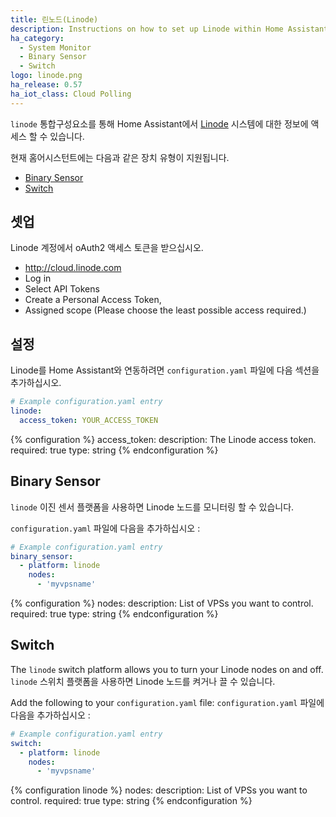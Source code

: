 ```yaml
---
title: 린노드(Linode)
description: Instructions on how to set up Linode within Home Assistant.
ha_category:
  - System Monitor
  - Binary Sensor
  - Switch
logo: linode.png
ha_release: 0.57
ha_iot_class: Cloud Polling
---
```


`linode` 통합구성요소를 통해 Home Assistant에서 [Linode](https://linode.com) 시스템에 대한 정보에 액세스 할 수 있습니다.

현재 홈어시스턴트에는 다음과 같은 장치 유형이 지원됩니다.

- [Binary Sensor](#binary-sensor)
- [Switch](#switch)

## 셋업

Linode 계정에서 oAuth2 액세스 토큰을 받으십시오.

- <http://cloud.linode.com>
- Log in
- Select API Tokens
- Create a Personal Access Token,
- Assigned scope (Please choose the least possible access required.)

## 설정

Linode를 Home Assistant와 연동하려면 `configuration.yaml` 파일에 다음 섹션을 추가하십시오.

```yaml
# Example configuration.yaml entry
linode:
  access_token: YOUR_ACCESS_TOKEN
```

{% configuration %}
  access_token:
    description: The Linode access token.
    required: true
    type: string
{% endconfiguration %}

## Binary Sensor

`linode` 이진 센서 플랫폼을 사용하면 Linode 노드를 모니터링 할 수 있습니다.

`configuration.yaml` 파일에 다음을 추가하십시오 :

```yaml
# Example configuration.yaml entry
binary_sensor:
  - platform: linode
    nodes:
      - 'myvpsname'
```

{% configuration %}
nodes:
  description:  List of VPSs you want to control.
  required: true
  type: string
{% endconfiguration %}

## Switch

The `linode` switch platform allows you to turn your Linode nodes on and off.
`linode` 스위치 플랫폼을 사용하면 Linode 노드를 켜거나 끌 수 있습니다.

Add the following to your `configuration.yaml` file:
`configuration.yaml` 파일에 다음을 추가하십시오 :

```yaml
# Example configuration.yaml entry
switch:
  - platform: linode
    nodes:
      - 'myvpsname'
```

{% configuration linode %}
  nodes:
    description:  List of VPSs you want to control.
    required: true
    type: string
{% endconfiguration %}
